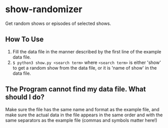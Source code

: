 # show-randomizer
Get random shows or episodes of selected shows.

## How To Use
1. Fill the data file in the manner described by the first line of the example data file.
2. `$ python3 show.py <search term>`
where `<search term>` is either 'show' to get a random show from the data file, or it is 'name of show' in the data file.

## The Program cannot find my data file.  What should I do?
Make sure the file has the same name and format as the example file, and make sure the actual data in the file appears in the same order and with the same separators as the example file (commas and symbols matter here!)
